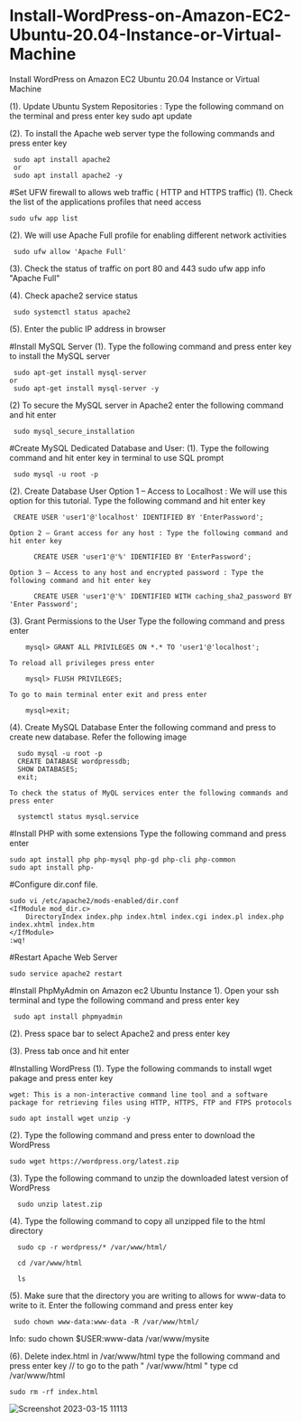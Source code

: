# Install-WordPress-on-Amazon-EC2-Ubuntu-20.04-Instance-or-Virtual-Machine
Install WordPress on Amazon EC2 Ubuntu 20.04 Instance or Virtual Machine

(1). Update Ubuntu System Repositories : Type the following command on the terminal and press enter key
     sudo apt update
	 
(2). To install the Apache web server type the following commands and press enter key

     sudo apt install apache2
     or
     sudo apt install apache2 -y

#Set UFW firewall to allows web traffic ( HTTP and HTTPS traffic)
(1). Check the list of the applications profiles that need access
    
    sudo ufw app list
	 
(2). We will use Apache Full profile for enabling different network activities
     
     sudo ufw allow 'Apache Full'
	 
(3). Check the status of traffic on port 80 and 443
     sudo ufw app info "Apache Full"
	
(4). Check apache2 service status
     
     sudo systemctl status apache2
	 
(5). Enter the public IP address in browser

#Install MySQL Server
(1). Type the following command and press enter key to install the MySQL server
     
     sudo apt-get install mysql-server
    or
     sudo apt-get install mysql-server -y
	
(2) To secure the MySQL server in Apache2 enter the following command and hit enter
     
     sudo mysql_secure_installation
	
#Create MySQL Dedicated Database and User:
(1). Type the following command and hit enter key in terminal to use SQL prompt
     
     sudo mysql -u root -p

(2). Create Database User
    Option 1 – Access to Localhost : We will use this option for this tutorial. Type the following command and hit enter key
         
	 CREATE USER 'user1'@'localhost' IDENTIFIED BY 'EnterPassword';
	 
    Option 2 – Grant access for any host : Type the following command and hit enter key
    
          CREATE USER 'user1'@'%' IDENTIFIED BY 'EnterPassword';
	  
    Option 3 – Access to any host and encrypted password : Type the following command and hit enter key
    
          CREATE USER 'user1'@'%' IDENTIFIED WITH caching_sha2_password BY 'Enter Password';

(3). Grant Permissions to the User
     Type the following command and press enter
     
        mysql> GRANT ALL PRIVILEGES ON *.* TO 'user1'@'localhost';
	
    To reload all privileges press enter
    
        mysql> FLUSH PRIVILEGES;
	
    To go to main terminal enter exit and press enter
    
        mysql>exit;
		
(4). Create MySQL Database
    Enter the following command and press to create new database. Refer the following image
    
	  sudo mysql -u root -p
	  CREATE DATABASE wordpressdb;
	  SHOW DATABASES;
	  exit;
	  
    To check the status of MyQL services enter the following commands and press enter
    
      systemctl status mysql.service
	  
	  
#Install PHP with some extensions
  Type the following command and press enter
  
    sudo apt install php php-mysql php-gd php-cli php-common
    sudo apt install php-

#Configure dir.conf file.

    sudo vi /etc/apache2/mods-enabled/dir.conf
	<IfModule mod_dir.c>
        DirectoryIndex index.php index.html index.cgi index.pl index.php index.xhtml index.htm
    </IfModule>
	:wq!
	
#Restart Apache Web Server
   
    sudo service apache2 restart
   
#Install PhpMyAdmin on Amazon ec2 Ubuntu Instance
 1). Open your ssh terminal and type the following command and press enter key
 
     sudo apt install phpmyadmin
	 
(2). Press space bar to select Apache2 and press enter key

(3). Press tab once and hit enter

#Installing WordPress
(1). Type the following commands to install wget pakage and press enter key

    wget: This is a non-interactive command line tool and a software package for retrieving files using HTTP, HTTPS, FTP and FTPS protocols

    sudo apt install wget unzip -y

(2). Type the following command and press enter to download the WordPress

    sudo wget https://wordpress.org/latest.zip
	
(3). Type the following command to unzip the downloaded latest version of WordPress

      sudo unzip latest.zip
      

(4). Type the following command to copy all unzipped file to the html directory

      sudo cp -r wordpress/* /var/www/html/
	  
      cd /var/www/html
	  
	  ls
	  
(5). Make sure that the directory you are writing to allows for www-data to write to it. Enter the following command and press enter key

     sudo chown www-data:www-data -R /var/www/html/
     
 Info: sudo chown $USER:www-data /var/www/mysite

(6). Delete index.html in /var/www/html type the following command and press enter key
// to go to the path " /var/www/html " type  cd /var/www/html

    sudo rm -rf index.html

![Screenshot 2023-03-15 11113](https://user-images.githubusercontent.com/108117183/231665319-d2e975da-d031-4e58-8c36-bab74d77f85e.png)

